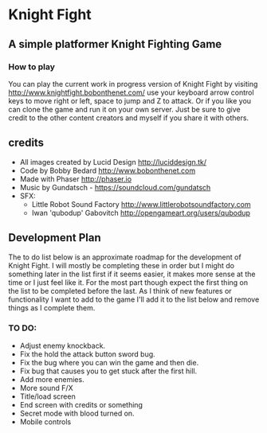 # Knight Fight
## A simple platformer Knight Fighting Game

### How to play
You can play the current work in progress version of Knight Fight by visiting http://www.knightfight.bobonthenet.com/ use your keyboard arrow control keys to move right or left, space to jump and Z to attack.  Or if you like you can clone the game and run it on your own server.  Just be sure to give credit to the other content creators and myself if you share it with others.

## credits
* All images created by Lucid Design http://luciddesign.tk/
* Code by Bobby Bedard http://www.bobonthenet.com
* Made with Phaser http://phaser.io
* Music by Gundatsch - https://soundcloud.com/gundatsch
* SFX:
  * Little Robot Sound Factory http://www.littlerobotsoundfactory.com
  * Iwan 'qubodup' Gabovitch http://opengameart.org/users/qubodup

## Development Plan
The to do list below is an approximate roadmap for the development of Knight Fight.  I will mostly be completing these in order but I might do something later in the list first if it seems easier, it makes more sense at the time or I just feel like it.  For the most part though expect the first thing on the list to be completed before the last.  As I think of new features or functionality I want to add to the game I'll add it to the list below and remove things as I complete them.

### TO DO:
* Adjust enemy knockback.
* Fix the hold the attack button sword bug.
* Fix the bug where you can win the game and then die.
* Fix bug that causes you to get stuck after the first hill.
* Add more enemies.
* More sound F/X
* Title/load screen
* End screen with credits or something
* Secret mode with blood turned on.
* Mobile controls
